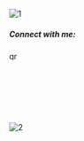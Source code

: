 ![1](https://github.com/greengeko/greengeko/assets/25327740/66520850-e18e-45a7-a527-6a64c0aef1ed)

<p align="center">
  <h5>Connect with me:</h5>
  <p>
    <a href="https://linkedin.com/in/greengeko" target="_blank">
      <img src="https://raw.githubusercontent.com/rahuldkjain/github-profile-readme-generator/master/src/images/icons/Social/linked-in-alt.svg" alt="greengeko" height="15" width="20" />
    </a>
  </p>
</p>
<br>
<br>
<br>
<br>
<br>

![2](https://github.com/greengeko/greengeko/assets/25327740/07fd37ec-ec5f-4385-8f68-4b14df928952)
